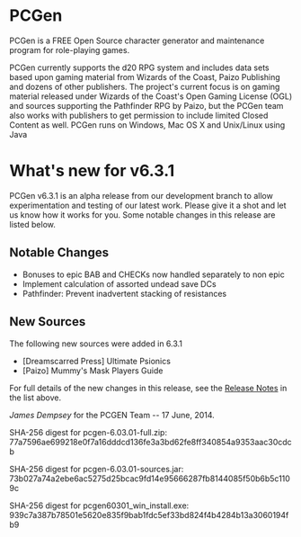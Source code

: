 # PCGen

PCGen is a FREE Open Source character generator and maintenance program for role-playing games.

PCGen currently supports the d20 RPG system and includes data sets based upon gaming material from Wizards of the Coast, Paizo Publishing and dozens of other publishers.
The project's current focus is on gaming material released under Wizards of the Coast's Open Gaming License (OGL) and sources supporting the Pathfinder RPG by Paizo, but the PCGen team also works with publishers to get permission to include limited Closed Content as well.
PCGen runs on Windows, Mac OS X and Unix/Linux using Java

# What's new for v6.3.1

PCGen v6.3.1 is an alpha release from our development branch to allow experimentation and 
testing of our latest work. Please give it a shot and let us know how it works for you. Some 
notable changes in this release are listed below.

## Notable Changes


* Bonuses to epic BAB and CHECKs now handled separately to non epic
* Implement calculation of assorted undead save DCs
* Pathfinder: Prevent inadvertent stacking of resistances


## New Sources

The following new sources were added in 6.3.1

* [Dreamscarred Press] Ultimate Psionics
* [Paizo] Mummy's Mask Players Guide



For full details of the new changes in this release, see the 
[Release Notes](https://sourceforge.net/projects/pcgen/files/PCGen%20Unstable/6.03.01/pcgen-release-notes-60301.html/download) in the list above.

*James Dempsey* for the PCGEN Team -- 17 June, 2014.

SHA-256 digest for pcgen-6.03.01-full.zip:
77a7596ae699218e0f7a16dddcd136fe3a3bd62fe8ff340854a9353aac30cdcb

SHA-256 digest for pcgen-6.03.01-sources.jar:
73b027a74a2ebe6ac5275d25bcac9fd14e95666287fb8144085f50b6b5c1109c

SHA-256 digest for pcgen60301_win_install.exe:
939c7a387b78501e5620e835f9bab1fdc5ef33bd824f4b4284b13a3060194fb9
